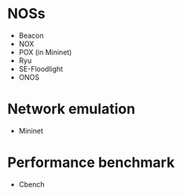 # NOSs
- Beacon  
- NOX  
- POX (in Mininet)  
- Ryu  
- SE-Floodlight
- ONOS

# Network emulation
- Mininet

# Performance benchmark
- Cbench
